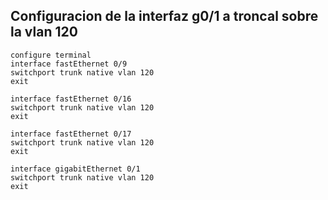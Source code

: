 ## Configuracion de la interfaz g0/1 a troncal sobre la vlan 120
```
configure terminal
interface fastEthernet 0/9
switchport trunk native vlan 120
exit

interface fastEthernet 0/16
switchport trunk native vlan 120
exit

interface fastEthernet 0/17
switchport trunk native vlan 120
exit

interface gigabitEthernet 0/1
switchport trunk native vlan 120
exit
```